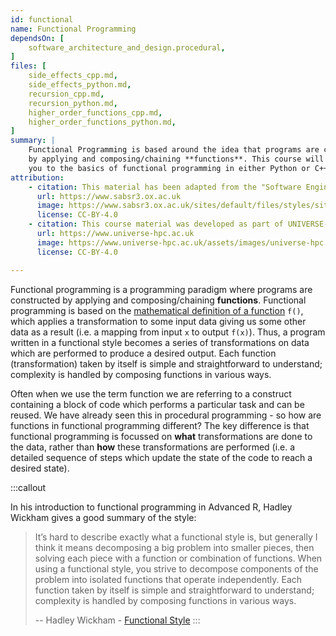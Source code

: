 ```yaml
---
id: functional
name: Functional Programming
dependsOn: [
    software_architecture_and_design.procedural,
]
files: [
    side_effects_cpp.md,
    side_effects_python.md,
    recursion_cpp.md,
    recursion_python.md,
    higher_order_functions_cpp.md,
    higher_order_functions_python.md,
]
summary: |
    Functional Programming is based around the idea that programs are constructed
    by applying and composing/chaining **functions**. This course will introduce
    you to the basics of functional programming in either Python or C++.
attribution: 
    - citation: This material has been adapted from the "Software Engineering" module of the SABS R³ Center for Doctoral Training.
      url: https://www.sabsr3.ox.ac.uk
      image: https://www.sabsr3.ox.ac.uk/sites/default/files/styles/site_logo/public/styles/site_logo/public/sabsr3/site-logo/sabs_r3_cdt_logo_v3_111x109.png
      license: CC-BY-4.0
    - citation: This course material was developed as part of UNIVERSE-HPC, which is funded through the SPF ExCALIBUR programme under grant number EP/W035731/1 
      url: https://www.universe-hpc.ac.uk
      image: https://www.universe-hpc.ac.uk/assets/images/universe-hpc.png
      license: CC-BY-4.0

---
```


Functional programming is a programming paradigm where programs are constructed
by applying and composing/chaining **functions**. Functional programming is
based on the [mathematical definition of a
function](https://en.wikipedia.org/wiki/Function_(mathematics)) `f()`, which
applies a transformation to some input data giving us some other data as a
result (i.e. a mapping from input `x` to output `f(x)`). Thus, a program written
in a functional style becomes a series of transformations on data which are
performed to produce a desired output. Each function (transformation) taken by
itself is simple and straightforward to understand; complexity is handled by
composing functions in various ways.

Often when we use the term function we are referring to a construct containing a
block of code which performs a particular task and can be reused. We have
already seen this in procedural programming - so how are functions in functional
programming different? The key difference is that functional programming is
focussed on **what** transformations are done to the data, rather than **how**
these transformations are performed (i.e. a detailed sequence of steps which
update the state of the code to reach a desired state).

:::callout

In his introduction to functional programming in Advanced R, Hadley Wickham gives a good summary of the style:

> It’s hard to describe exactly what a functional style is, but generally I think it means decomposing a big problem into smaller pieces, then solving each piece with a function or combination of functions.
> When using a functional style, you strive to decompose components of the problem into isolated functions that operate independently.
> Each function taken by itself is simple and straightforward to understand; complexity is handled by composing functions in various ways.
>
> -- Hadley Wickham - [Functional Style](https://adv-r.hadley.nz/fp.html)
:::
